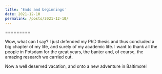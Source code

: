 ```yaml
---
title: 'Ends and beginnings'
date: 2021-12-10
permalink: /posts/2021-12-10/
---
```


=========

Wow, what can I say? I just defended my PhD thesis and thus concluded a big chapter of my life, and surely of my academic life. I want to thank all the people in Potsdam for the great years, the banter and, of course, the amazing research we carried out. 

Now a well deserved vacation, and onto a new adventure in Baltimore! 